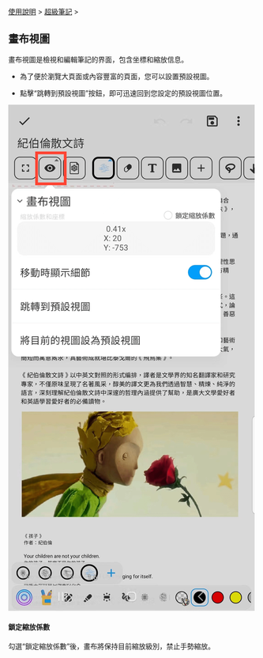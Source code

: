 [使用說明](/dragonnest/drawnote/manual/zh-tw) > [超級筆記](/dragonnest/drawnote/manual/zh-tw/super_note) >

畫布視圖
---
畫布視圖是檢視和編輯筆記的界面，包含坐標和縮放信息。

- 為了便於瀏覽大頁面或內容豐富的頁面，您可以設置預設視圖。


- 點擊“跳轉到預設視圖”按鈕，即可迅速回到您設定的預設視圖位置。

![](imgs/canvas_view1.png)

#### 鎖定縮放係數
勾選“鎖定縮放係數”後，畫布將保持目前縮放級別，禁止手勢縮放。